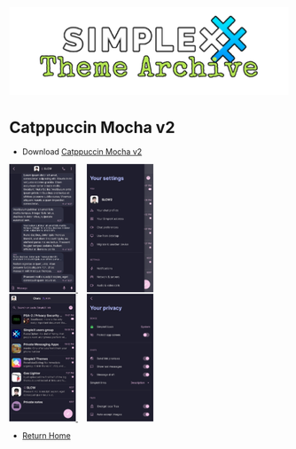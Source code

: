 ![SxC Theme Archive Banner](../resources/SxC_themeBanner.png)

# Catppuccin Mocha v2

* Download [Catppuccin Mocha v2](../themes/SxC_catppuccinMocha-v2.theme)

<a href="../screenshots/SxC_catppuccinMocha-v201.jpg" target="_blank">
	<img src="../screenshots/SxC_catppuccinMocha-v201.jpg" width="120">
</a>&nbsp;&nbsp;&nbsp;
<a href="../screenshots/SxC_catppuccinMocha-v202.jpg" target="_blank">
	<img src="../screenshots/SxC_catppuccinMocha-v202.jpg" width="120">
</a>
<br>
<a href="../screenshots/SxC_catppuccinMocha-v203.jpg" target="_blank">
	<img src="../screenshots/SxC_catppuccinMocha-v203.jpg" width="120">
</a>&nbsp;&nbsp;&nbsp;
<a href="../screenshots/SxC_catppuccinMocha-v204.jpg" target="_blank">
	<img src="../screenshots/SxC_catppuccinMocha-v204.jpg" width="120">
</a>

* [Return Home](../)
